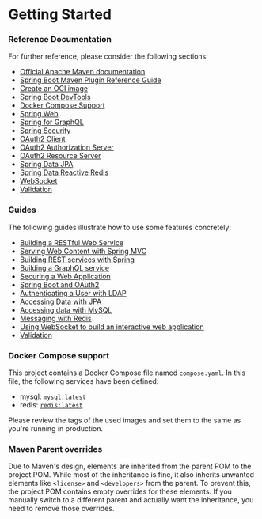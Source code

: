 # Getting Started

### Reference Documentation

For further reference, please consider the following sections:

- [Official Apache Maven documentation](https://maven.apache.org/guides/index.html)
- [Spring Boot Maven Plugin Reference Guide](https://docs.spring.io/spring-boot/3.4.3/maven-plugin)
- [Create an OCI image](https://docs.spring.io/spring-boot/3.4.3/maven-plugin/build-image.html)
- [Spring Boot DevTools](https://docs.spring.io/spring-boot/3.4.3/reference/using/devtools.html)
- [Docker Compose Support](https://docs.spring.io/spring-boot/3.4.3/reference/features/dev-services.html#features.dev-services.docker-compose)
- [Spring Web](https://docs.spring.io/spring-boot/3.4.3/reference/web/servlet.html)
- [Spring for GraphQL](https://docs.spring.io/spring-boot/3.4.3/reference/web/spring-graphql.html)
- [Spring Security](https://docs.spring.io/spring-boot/3.4.3/reference/web/spring-security.html)
- [OAuth2 Client](https://docs.spring.io/spring-boot/3.4.3/reference/web/spring-security.html#web.security.oauth2.client)
- [OAuth2 Authorization Server](https://docs.spring.io/spring-boot/3.4.3/reference/web/spring-security.html#web.security.oauth2.authorization-server)
- [OAuth2 Resource Server](https://docs.spring.io/spring-boot/3.4.3/reference/web/spring-security.html#web.security.oauth2.server)
- [Spring Data JPA](https://docs.spring.io/spring-boot/3.4.3/reference/data/sql.html#data.sql.jpa-and-spring-data)
- [Spring Data Reactive Redis](https://docs.spring.io/spring-boot/3.4.3/reference/data/nosql.html#data.nosql.redis)
- [WebSocket](https://docs.spring.io/spring-boot/3.4.3/reference/messaging/websockets.html)
- [Validation](https://docs.spring.io/spring-boot/3.4.3/reference/io/validation.html)

### Guides

The following guides illustrate how to use some features concretely:

- [Building a RESTful Web Service](https://spring.io/guides/gs/rest-service/)
- [Serving Web Content with Spring MVC](https://spring.io/guides/gs/serving-web-content/)
- [Building REST services with Spring](https://spring.io/guides/tutorials/rest/)
- [Building a GraphQL service](https://spring.io/guides/gs/graphql-server/)
- [Securing a Web Application](https://spring.io/guides/gs/securing-web/)
- [Spring Boot and OAuth2](https://spring.io/guides/tutorials/spring-boot-oauth2/)
- [Authenticating a User with LDAP](https://spring.io/guides/gs/authenticating-ldap/)
- [Accessing Data with JPA](https://spring.io/guides/gs/accessing-data-jpa/)
- [Accessing data with MySQL](https://spring.io/guides/gs/accessing-data-mysql/)
- [Messaging with Redis](https://spring.io/guides/gs/messaging-redis/)
- [Using WebSocket to build an interactive web application](https://spring.io/guides/gs/messaging-stomp-websocket/)
- [Validation](https://spring.io/guides/gs/validating-form-input/)

### Docker Compose support

This project contains a Docker Compose file named `compose.yaml`.
In this file, the following services have been defined:

- mysql: [`mysql:latest`](https://hub.docker.com/_/mysql)
- redis: [`redis:latest`](https://hub.docker.com/_/redis)

Please review the tags of the used images and set them to the same as you're running in production.

### Maven Parent overrides

Due to Maven's design, elements are inherited from the parent POM to the project POM.
While most of the inheritance is fine, it also inherits unwanted elements like `<license>` and `<developers>` from the parent.
To prevent this, the project POM contains empty overrides for these elements.
If you manually switch to a different parent and actually want the inheritance, you need to remove those overrides.
